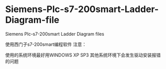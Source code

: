 # Siemens-Plc-s7-200smart-Ladder-Diagram-file

Siemens Plc-s7-200smart Ladder Diagram files

使用西门子s7-200smart编程软件
注意：

使用的系统环境最好用WINDOWS XP SP3
其他系统环境下会发生驱动安装报错的问题

